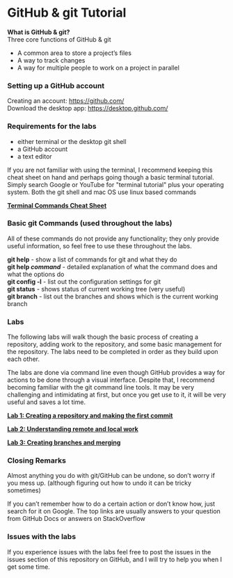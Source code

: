 # GitHub & git Tutorial

**What is GitHub & git?**  
Three core functions of GitHub & git
* A common area to store a project’s files
* A way to track changes
* A way for multiple people to work on a project in parallel


### Setting up a GitHub account

Creating an account: https://github.com/  
Download the desktop app: https://desktop.github.com/

### Requirements for the labs

* either terminal or the desktop git shell
* a GitHub account
* a text editor

If you are not familiar with using the terminal, I recommend keeping this cheat sheet on hand and perhaps going though a basic terminal tutorial. Simply search Google or YouTube for "terminal tutorial" plus your operating system. Both the git shell and mac OS use linux based commands

**[Terminal Commands Cheat Sheet](https://gist.github.com/LeCoupa/122b12050f5fb267e75f)**

### Basic git Commands (used throughout the labs)

All of these commands do not provide any functionality; they only provide useful information, so feel free to use these throughout the labs.

**git help** - show a list of commands for git and what they do  
**git help _command_** - detailed explanation of what the command does and what the options do  
**git config -l** - list out the configuration settings for git  
**git status** - shows status of current working tree (very useful)  
**git branch** - list out the branches and shows which is the current working branch

### Labs

The following labs will walk though the basic process of creating a repository, adding work to the repository, and some basic management for the repository. The labs need to be completed in order as they build upon each other.

The labs are done via command line even though GitHub provides a way for actions to be done through a visual interface. Despite that, I recommend becoming familiar with the git command line tools. It may be very challenging and intimidating at first, but once you get use to it, it will be very useful and saves a lot time.

**[Lab 1: Creating a repository and making the first commit](Lab1.md)**

**[Lab 2: Understanding remote and local work](Lab2.md)**

**[Lab 3: Creating branches and merging](Lab3.md)**

### Closing Remarks

Almost anything you do with git/GitHub can be undone, so don’t worry if you mess up. (although figuring out how to undo it can be tricky sometimes)

If you can’t remember how to do a certain action or don’t know how, just search for it on Google. The top links are usually answers to your question from GitHub Docs or answers on StackOverflow

### Issues with the labs

If you experience issues with the labs feel free to post the issues in the issues section of this repository on GitHub, and I will try to help you when I get some time.
